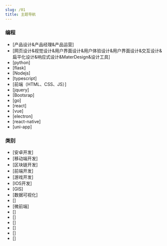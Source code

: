 ```yaml
---
slug: /01
title: 主题导航
---
```


### 编程
- [产品设计&产品经理&产品运营]
- [网页设计&视觉设计&用户界面设计&用户体验设计&用户界面设计&交互设计&扁平化设计&响应式设计&MaterDesign&设计工具]
- [python]
- [flask]
- [Nodejs]
- [typescript]
- [前端（HTML、CSS、JS）]
- [jquery]
- [Bootsrap]
- [go]
- [react]
- [vue]
- [electron]
- [react-native]
- [uni-app]

### 类别
- [安卓开发]
- [移动端开发]
- [区块链开发]
- [前端开发]
- [游戏开发]
- [IOS开发]
- [GIS]
- [数据可视化]
- []
- [微前端]
- []
- []
- []
- []
- []
- []